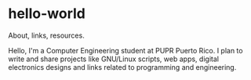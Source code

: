# hello-world
About, links, resources.

Hello, I'm a Computer Engineering student at PUPR Puerto Rico.
I plan to write and share projects like GNU/Linux scripts, web apps, digital electronics designs and links related to programming and engineering.
